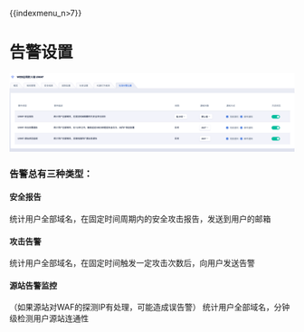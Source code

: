 {{indexmenu_n>7}}

# 告警设置

![](../images/opintro/waf67.png)

### 告警总有三种类型：

#### 安全报告

统计用户全部域名，在固定时间周期内的安全攻击报告，发送到用户的邮箱

#### 攻击告警

统计用户全部域名，在固定时间触发一定攻击次数后，向用户发送告警

#### 源站告警监控

（如果源站对WAF的探测IP有处理，可能造成误告警） 统计用户全部域名，分钟级检测用户源站连通性


